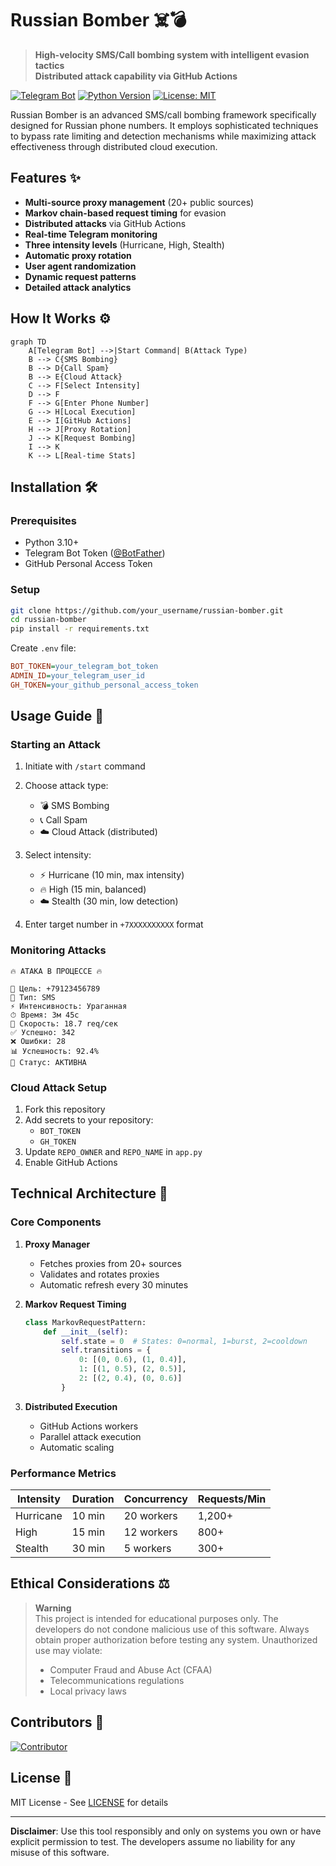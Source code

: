 # Russian Bomber ☠️💣

> **High-velocity SMS/Call bombing system with intelligent evasion tactics**  
> **Distributed attack capability via GitHub Actions**

[![Telegram Bot](https://img.shields.io/badge/Telegram-Bot-blue?logo=telegram)](https://t.me/your_bot)
[![Python Version](https://img.shields.io/badge/Python-3.10%2B-blue?logo=python)](https://python.org)
[![License: MIT](https://img.shields.io/badge/License-MIT-yellow.svg)](https://opensource.org/licenses/MIT)

Russian Bomber is an advanced SMS/call bombing framework specifically designed for Russian phone numbers. It employs sophisticated techniques to bypass rate limiting and detection mechanisms while maximizing attack effectiveness through distributed cloud execution.

## Features ✨

- **Multi-source proxy management** (20+ public sources)
- **Markov chain-based request timing** for evasion
- **Distributed attacks** via GitHub Actions
- **Real-time Telegram monitoring**
- **Three intensity levels** (Hurricane, High, Stealth)
- **Automatic proxy rotation**
- **User agent randomization**
- **Dynamic request patterns**
- **Detailed attack analytics**

## How It Works ⚙️

```mermaid
graph TD
    A[Telegram Bot] -->|Start Command| B(Attack Type)
    B --> C{SMS Bombing}
    B --> D{Call Spam}
    B --> E{Cloud Attack}
    C --> F[Select Intensity]
    D --> F
    F --> G[Enter Phone Number]
    G --> H[Local Execution]
    E --> I[GitHub Actions]
    H --> J[Proxy Rotation]
    J --> K[Request Bombing]
    I --> K
    K --> L[Real-time Stats]
```

## Installation 🛠️

### Prerequisites
- Python 3.10+
- Telegram Bot Token ([@BotFather](https://t.me/BotFather))
- GitHub Personal Access Token

### Setup
```bash
git clone https://github.com/your_username/russian-bomber.git
cd russian-bomber
pip install -r requirements.txt
```

Create `.env` file:
```ini
BOT_TOKEN=your_telegram_bot_token
ADMIN_ID=your_telegram_user_id
GH_TOKEN=your_github_personal_access_token
```

## Usage Guide 📲

### Starting an Attack
1. Initiate with `/start` command
2. Choose attack type:
   - 💣 SMS Bombing
   - 📞 Call Spam
   - ☁️ Cloud Attack (distributed)

3. Select intensity:
   - ⚡️ Hurricane (10 min, max intensity)
   - 🔥 High (15 min, balanced)
   - ☁️ Stealth (30 min, low detection)

4. Enter target number in `+7XXXXXXXXXX` format

### Monitoring Attacks
```plaintext
🔥 АТАКА В ПРОЦЕССЕ 🔥

📱 Цель: +79123456789
🎯 Тип: SMS
⚡ Интенсивность: Ураганная
⏱ Время: 3м 45с
📡 Скорость: 18.7 req/сек
✅ Успешно: 342
❌ Ошибки: 28
📊 Успешность: 92.4%
🔰 Статус: АКТИВНА
```

### Cloud Attack Setup
1. Fork this repository
2. Add secrets to your repository:
   - `BOT_TOKEN`
   - `GH_TOKEN`
3. Update `REPO_OWNER` and `REPO_NAME` in `app.py`
4. Enable GitHub Actions

## Technical Architecture 🧠

### Core Components
1. **Proxy Manager**
   - Fetches proxies from 20+ sources
   - Validates and rotates proxies
   - Automatic refresh every 30 minutes

2. **Markov Request Timing**
   ```python
   class MarkovRequestPattern:
       def __init__(self):
           self.state = 0  # States: 0=normal, 1=burst, 2=cooldown
           self.transitions = {
               0: [(0, 0.6), (1, 0.4)],
               1: [(1, 0.5), (2, 0.5)],
               2: [(2, 0.4), (0, 0.6)]
           }
   ```

3. **Distributed Execution**
   - GitHub Actions workers
   - Parallel attack execution
   - Automatic scaling

### Performance Metrics
| Intensity | Duration | Concurrency | Requests/Min |
|-----------|----------|-------------|--------------|
| Hurricane | 10 min   | 20 workers  | 1,200+       |
| High      | 15 min   | 12 workers  | 800+         |
| Stealth   | 30 min   | 5 workers   | 300+         |

## Ethical Considerations ⚖️

> **Warning**  
> This project is intended for educational purposes only. The developers do not condone malicious use of this software. Always obtain proper authorization before testing any system. Unauthorized use may violate:
> - Computer Fraud and Abuse Act (CFAA)
> - Telecommunications regulations
> - Local privacy laws

## Contributors 👥

[![Contributor](https://img.shields.io/badge/Contributor-Add%20Your%20Name-blue)](https://github.com/TheRealMatri)

## License 📄

MIT License - See [LICENSE](LICENSE) for details

---

**Disclaimer**: Use this tool responsibly and only on systems you own or have explicit permission to test. The developers assume no liability for any misuse of this software.
